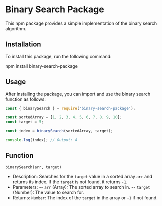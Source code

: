 # Binary Search Package

This npm package provides a simple implementation of the binary search algorithm.

## Installation

To install this package, run the following command:

npm install binary-search-package

## Usage

After installing the package, you can import and use the binary search function as follows:

```javascript
const { binarySearch } = require('binary-search-package');

const sortedArray = [1, 2, 3, 4, 5, 6, 7, 8, 9, 10];
const target = 5;

const index = binarySearch(sortedArray, target);

console.log(index); // Output: 4
```

## Function

`binarySearch(arr, target)`
- Description: Searches for the `target` value in a sorted array `arr` and returns its index. If the `target` is not found, it returns `-1`.
- Parameters:
-- `arr` (Array): The sorted array to search in.
-- `target` (Number): The value to search for.
- Returns: `Number`: The index of the `target` in the array or `-1` if not found.
